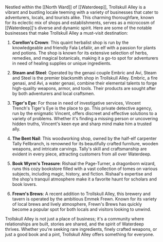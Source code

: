 Nestled within the [[North Ward]] of [[Waterdeep]], Trollskull Alley is a vibrant and bustling locale teeming with a variety of businesses that cater to adventurers, locals, and tourists alike. This charming thoroughfare, known for its eclectic mix of shops and establishments, serves as a microcosm of [[Waterdeep]]'s diverse and dynamic spirit. Here are some of the notable businesses that make Trollskull Alley a must-visit destination:

1. **Corellon's Crown**: This quaint herbalist shop is run by the knowledgeable and friendly Fala Lefaliir, an elf with a passion for plants and potions. The shop is known for its extensive selection of herbs, remedies, and magical botanicals, making it a go-to spot for adventurers in need of healing supplies or unique ingredients.
    
2. **Steam and Steel**: Operated by the genasi couple Embric and Avi, Steam and Steel is the premier blacksmith shop in Trollskull Alley. Embric, a fire genasi, and Avi, a water genasi, combine their elemental talents to forge high-quality weapons, armor, and tools. Their products are sought after by both adventurers and local craftsmen.
    
3. **Tiger's Eye**: For those in need of investigative services, Vincent Trench's Tiger's Eye is the place to go. This private detective agency, run by the enigmatic Vincent, offers discreet and effective solutions to a variety of problems. Whether it's finding a missing person or uncovering hidden truths, Vincent's keen eye and sharp mind make him a trusted ally.
    
4. **The Bent Nail**: This woodworking shop, owned by the half-elf carpenter Tally Fellbranch, is renowned for its beautifully crafted furniture, wooden weapons, and intricate carvings. Tally's skill and craftsmanship are evident in every piece, attracting customers from all over Waterdeep.
    
5. **Book Wyrm's Treasure**: Rishaal the Page-Turner, a dragonborn wizard, runs this cozy bookstore filled with a vast collection of tomes on various subjects, including magic, history, and fiction. Rishaal's expertise and the shop's tranquil atmosphere make it a favorite haunt for scholars and book lovers.
    
6. **Frewn's Brews**: A recent addition to Trollskull Alley, this brewery and tavern is operated by the ambitious Emmek Frewn. Known for its variety of local brews and lively atmosphere, Frewn's Brews has quickly become a popular spot for both locals and visitors looking to unwind.
    

Trollskull Alley is not just a place of business; it's a community where relationships are built, stories are shared, and the spirit of Waterdeep thrives. Whether you're seeking rare ingredients, finely crafted weapons, or just a good book and a pint, Trollskull Alley offers something for everyone.
